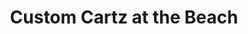 ---
title: "Custom Cartz at the Beach"
url: /colonial-beach/custom-cartz-at-the-beach/
shop: Allgemein
---